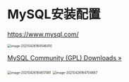# MySQL安装配置

https://www.mysql.com/

<img src="https://gitee.com/qhzeng/markdown/raw/master/image/image-20210426164546410.png" alt="image-20210426164546410" style="zoom:50%;" />

[MySQL Community (GPL) Downloads »](https://dev.mysql.com/downloads/)



<img src="https://gitee.com/qhzeng/markdown/raw/master/image/image-20210426164617481.png" alt="image-20210426164617481" style="zoom:50%;" />



<img src="https://gitee.com/qhzeng/markdown/raw/master/image/image-20210426164704687.png" alt="image-20210426164704687" style="zoom:50%;" />